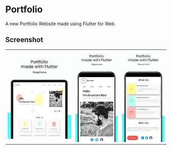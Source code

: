 # Portfolio 

A new Portfolio Website made using Flutter for Web.

## Screenshot
<table>
   <tr>
      <td><img src='demo/ss_tab.png' width=480></td>
      <td><img src='demo/ss_mob1.png' width=320></td>
      <td><img src='demo/ss_mob2.png' width=320></td>
   </tr>
 </table>
 
 